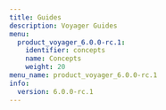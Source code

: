 ```yaml
---
title: Guides
description: Voyager Guides
menu:
  product_voyager_6.0.0-rc.1:
    identifier: concepts
    name: Concepts
    weight: 20
menu_name: product_voyager_6.0.0-rc.1
info:
  version: 6.0.0-rc.1
---
```


